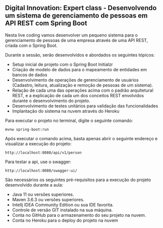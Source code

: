 Digital Innovation: Expert class - Desenvolvendo um sistema de gerenciamento de pessoas em API REST com Spring Boot
---------------
Nesta live coding vamos desenvolver um pequeno sistema para o gerenciamento de pessoas de uma empresa através de uma API REST, criada com o Spring Boot.

Durante a sessão, serão desenvolvidos e abordados os seguintes tópicos:
* Setup inicial de projeto com o Spring Boot Initialzr
* Criação de modelo de dados para o mapeamento de entidades em bancos de dados
* Desenvolvimento de operações de gerenciamento de usuários (Cadastro, leitura, atualização e remoção de pessoas de um sistema).
* Relação de cada uma das operações acima com o padrão arquitetural REST, e a explicação de cada um dos conceitos REST envolvidos durante o desenvolvimento do projeto.
* Desenvolvimento de testes unitários para validação das funcionalidades
* Implantação do sistema na nuvem através do Heroku

Para executar o projeto no terminal, digite o seguinte comando:

````
mvnw spring-boot:run
````

Após executar o comando acima, basta apenas abrir o seguinte endereço e visualizar a execução do projeto:

````
http://localhost:8080/api/v1/person
````

Para testar a api, use o swagger:

````
http://localhost:8080/swagger-ui/
````

São necessários os seguintes pré-requisitos para a execução do projeto desenvolvido durante a aula:
* Java 11 ou versões superiores.
* Maven 3.6.3 ou versões superiores.
* Intellj IDEA Community Edition ou sua IDE favorita.
* Controle de versão GIT instalado na sua máquina.
* Conta no GitHub para o armazenamento do seu projeto na nuvem.
* Conta no Heroku para o deploy do projeto na nuvem
